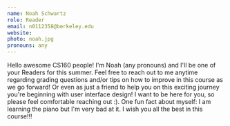 ```yaml
---
name: Noah Schwartz
role: Reader
email: n0112358@berkeley.edu
website: 
photo: noah.jpg
pronouns: any
---
```


Hello awesome CS160 people! I'm Noah (any pronouns) and I'll be one of your Readers for this summer. Feel free to reach out to me anytime regarding grading questions and/or tips on how to improve in this course as we go forward! Or even as just a friend to help you on this exciting journey you're beginning with user interface design! I want to be here for you, so please feel comfortable reaching out :). One fun fact about myself: I am learning the piano but I'm very bad at it. I wish you all the best in this course!!!
